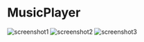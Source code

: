 # MusicPlayer
![screenshot1](https://user-images.githubusercontent.com/24232286/33778280-0bdbbb2a-dc59-11e7-8643-bf6589fcb43c.jpg)
![screenshot2](https://user-images.githubusercontent.com/24232286/33778282-0bfc543e-dc59-11e7-8cde-3180443b463d.jpg)
![screenshot3](https://user-images.githubusercontent.com/24232286/33778284-0c1e73c0-dc59-11e7-8f2e-db62c73cfb89.jpg)
